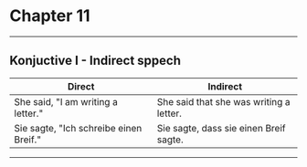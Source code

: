 # Chapter 11

---

## Konjuctive I - Indirect sppech

Direct                                 | Indirect
---------------------------------------|----------
 She said, "I am writing a letter."    | She said that she was writing a letter.
 Sie sagte, "Ich schreibe einen Breif."| Sie sagte, dass sie einen Breif sagte.

---
